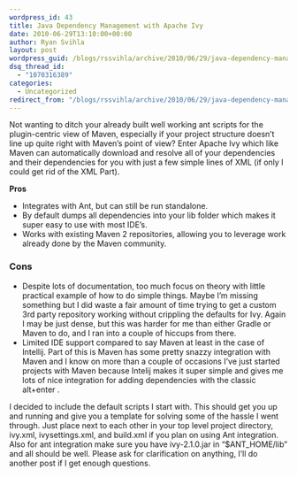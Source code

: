 ```yaml
---
wordpress_id: 43
title: Java Dependency Management with Apache Ivy
date: 2010-06-29T13:10:00+00:00
author: Ryan Svihla
layout: post
wordpress_guid: /blogs/rssvihla/archive/2010/06/29/java-dependency-management-with-apache-ivy.aspx
dsq_thread_id:
  - "1070316389"
categories:
  - Uncategorized
redirect_from: "/blogs/rssvihla/archive/2010/06/29/java-dependency-management-with-apache-ivy.aspx/"
---
```

Not wanting to ditch your already built well working ant scripts for the plugin-centric view of Maven, especially if your project structure doesn&#8217;t line up quite right with Maven&#8217;s point of view? Enter Apache Ivy which like Maven can automatically download and resolve all of your dependencies and their dependencies for you with just a few simple lines of XML (if only I could get rid of the XML Part).

<span style="font-size: 14px;font-weight: bold">Pros</span>

  * Integrates with Ant, but can still be run standalone.
  * By default dumps all dependencies into your lib folder which makes it super easy to use with most IDE&#8217;s.
  * Works with existing Maven 2 repositories, allowing you to leverage work already done by the Maven community.

### Cons

  * Despite lots of documentation, too much focus on theory with little practical example of how to do simple things. Maybe I&#8217;m missing something but I did waste a fair amount of time trying to get a custom 3rd party repository working without crippling the defaults for Ivy. Again I may be just dense, but this was harder for me than either Gradle or Maven to do, and I ran into a couple of hiccups from there.
  * Limited IDE support compared to say Maven at least in the case of Intellij. Part of this is Maven has some pretty snazzy integration with Maven and I know on more than a couple of occasions I&#8217;ve just started projects with Maven because Intelij makes it super simple and gives me lots of nice integration for adding dependencies with the classic alt+enter .

I decided to include the default scripts I start with. This should get you up and running and give you a template for solving some of the hassle I went through. Just place next to each other in your top level project directory, ivy.xml, ivysettings.xml, and build.xml if you plan on using Ant integration. Also for ant integration make sure you have ivy-2.1.0.jar in &#8220;$ANT_HOME/lib&#8221; and all should be well. Please ask for clarification on anything, I&#8217;ll do another post if I get enough questions.

&nbsp;</p>